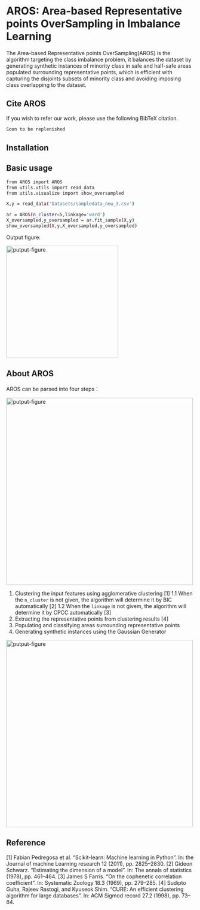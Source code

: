 # AROS: Area-based Representative points OverSampling in Imbalance Learning

The Area-based Representative points OverSampling(AROS) is the algorithm targeting the class imbalance problem, it balances the dataset by generating synthetic instances of minority class in safe and half-safe areas populated surrounding representative points, which is efficient with capturing the disjoints subsets of minority class and avoiding imposing class overlapping to the dataset.

## Cite AROS 
If you wish to refer our work, please use the following BibTeX citation.
```bash
Soon to be replenished
```

## Installation
<!--```bash
git clone https://github.com/felix-last/kmeans_smote.git
```-->

## Basic usage
```bash
from AROS import AROS
from utils.utils import read_data
from utils.visualize import show_oversampled

X,y = read_data('Datasets/sampledata_new_3.csv')

ar = AROS(n_cluster=5,linkage='ward')
X_oversampled,y_oversampled = ar.fit_sample(X,y)
show_oversampled(X,y,X_oversampled,y_oversampled)
```

Output figure:
<p align="left">
  <img src="images/output_figure.png" width="300" title="putput-figure">
</p>

## About AROS
AROS can be parsed into four steps：
<p align="left">
  <img src="images/4-steps.png" width="500" title="putput-figure">
</p>

  1. Clustering the input features using agglomerative clustering [1]
    1.1 When the `n_cluster` is not given, the algorithm will determine it by BIC automatically [2]
    1.2 When the `linkage` is not givem, the algorithm will determine it by CPCC automatically [3]
  2. Extracting the representative points from clustering results [4]
  3. Populating and classifying areas surrounding representative points
  4. Generating synthetic instances using the Gaussian Generator

  <p align="left">
  <img src="images/output.gif" width="500" title="putput-figure">
  </p>

## Reference
[1] Fabian Pedregosa et al. “Scikit-learn: Machine learning in Python”. In: the Journal of machine Learning research 12 (2011), pp. 2825–2830.
[2] Gideon Schwarz. “Estimating the dimension of a model”. In: The annals of statistics (1978), pp. 461–464.
[3] James S Farris. “On the cophenetic correlation coefficient”. In: Systematic Zoology 18.3 (1969), pp. 279–285.
[4] Sudipto Guha, Rajeev Rastogi, and Kyuseok Shim. “CURE: An efficient clustering algorithm for large databases”. In: ACM Sigmod record 27.2 (1998), pp. 73–84.



<!-- <p align="left">
  <img src="ASAP-logo.png" width="200" title="logo">
</p> -->


<!-- ### [Documentation](https://bingqingcheng.github.io/index.html) (in progress)

### Mapping Materials and Molecules [(Paper link)](https://pubs.acs.org/doi/full/10.1021/acs.accounts.0c00403)

Cheng B, Griffiths RR, Wengert S, Kunkel C, Stenczel T, Zhu B, Deringer VL, Bernstein N, Margraf JT, Reuter K, Csanyi G. Mapping Materials and Molecules. Accounts of Chemical Research. 2020 Aug 14:12697-705.

This tutorial style paper covers:

* A concise summary of the theory of representing chemical environments, an a simple yet practical conceptual approach for generating structure maps in a generic and automated manner. 

* Several illustrative examples on mapping material and chemical datasets, including crystalline and amorphous materials, interfaces, and organic molecules. The datasets of these examples are in this [repo](https://github.com/BingqingCheng/Mapping-the-space-of-materials-and-molecules).

* Snippets of `asap` commands that were used to analyze the examples and make figures. 

### Basic usage -->

<!-- Type `asap` and use the sub-commands for various tasks.

To get help string:

`asap --help` .or. `asap subcommand --help` .or. `asap subcommand subcommand --help` depending which level of help you are interested in.

* `asap gen_desc`: generate global or atomic descriptors based on the input [ASE](https://wiki.fysik.dtu.dk/ase/ase/atoms.html)) xyze file. 

* `asap map`: make 2D plots using the specified design matrix. Currently PCA `pca`, sparsified kernel PCA `skpca`, UMAP `umap`, and t-SNE `tsne` are implemented. 

* `asap cluster`: perform density based clustering. Currently supports DBSCAN `dbscan` and [Fast search of density peaks](https://science.sciencemag.org/content/344/6191/1492) `fdb`.

* `asap fit`: fast fit ridge regression `ridge` or sparsified kernel ridge regression model `kernelridge` based on the input design matrix and labels.

* `asap kde`: quick kernel density estimation on the design matrix. Several versions of kde available.

* `asap select`: select a subset of frames using sparsification algorithms.

### Quick & basic example

#### Step 1: generate a design matrix

The first step for a machine-learning analysis or visualization is to generate a "design matrix" made from either global descriptors or atomic descriptors. To do this, we supply `asap gen_desc` with an input file that contains the atomic coordintes. Many formats are supported; anything can be read using [ase.io](https://wiki.fysik.dtu.dk/ase/ase/io/io.html) is supported. You can use a wildcard to specify the list of input files that matches the pattern (e.g. `POSCAR*`, `H*`, or `*.cif`). However, it is most robust if you use an extended xyz file format (units in angstrom, additional info and cell size in the comment line).

As a quick example, in the folder ./tests/

to generate SOAP descriptors:

```bash
asap gen_desc --fxyz small_molecules-1000.xyz soap
```

for columb matrix:

```bash
asap gen_desc -f small_molecules-1000.xyz --no-periodic cm
```

#### Step 2: generate a low-dimensional map

After generating the descriptors, one can make a two-dimensional map (`asap map`), or regression model (`asap fit`), or clustering (`asap cluster`), or select a subset of frames (`asap select`), or do a clustering analysis (`asap cluster`), or estimate the probablity of observing each sample (`asap kde`).

For instance, to make a pca map:

```bash
asap map -f small_molecules-SOAP.xyz -dm '[SOAP-n4-l3-c1.9-g0.23]' -c dft_formation_energy_per_atom_in_eV pca
```

You can specify a list of descriptor vectors to include in the design matrix, e.g. `'[SOAP-n4-l3-c1.9-g0.23, SOAP-n8-l3-c5.0-g0.3]'`

one can use a wildcard to specify the name of all the descriptors to use for the design matrix, e.g.

```bash
asap map -f small_molecules-SOAP.xyz -dm '[SOAP*]' -c dft_formation_energy_per_atom_in_eV pca
```

or even

```bash
asap map -f small_molecules-SOAP.xyz -dm '[*]' -c dft_formation_energy_per_atom_in_eV pca
```

#### Step 2+: interactive visualization

Using `asap map`, a png figure is generated. In addition, the code also output the low-dimensional coordinates of the structures and/or atomic environments. The default output is extended xyz file. One can also specify a different output format using `--output` or `-o` flag. and the available options are `xyz`, `matrix` and `chemiscope`. 

* If one select `chemiscope` format, a `*.json.gz` file will be writen, which can be directly used as the input of [chemiscope](https://github.com/cosmo-epfl/chemiscope)

* If the output is in `xyz` format, it can be visualized interactively using [projection_viewer](https://github.com/chkunkel/projection_viewer).

### Installation & requirements

python 3

Installation:

```bash
pip install asaplib
```

or

```bash
python3 setup.py install --user
```

*This should automatically install any depedencies.*

List of requirements:

+ numpy scipy scikit-learn json ase dscribe umap-learn PyYAML click

Add-Ons:
+ (for finding symmetries of crystals) spglib 
+ (for annotation without overlaps) adjustText
+ The FCHL19 representation requires code from the development brach of the QML package. Instructions on how to install the QML package can be found on https://www.qmlcode.org/installation.html.

### Additional tools
In the directory ./scripts/ you can find a selection of other python tools.

### Tab completion
Tab completion can be enabled by sourcing the `asap_completion.sh` script in the ./scripts/ directory. 
If a conda environment is used, you can copy this file to `$CONDA_PREFIX/etc/conda/activate.d/` to automatically load the completion upon environment activation.
 -->
